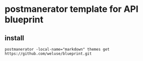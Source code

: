 # postmanerator template for API blueprint

## install

```
postmanerator -local-name="markdown" themes get https://github.com/weluse/blueprint.git
```
